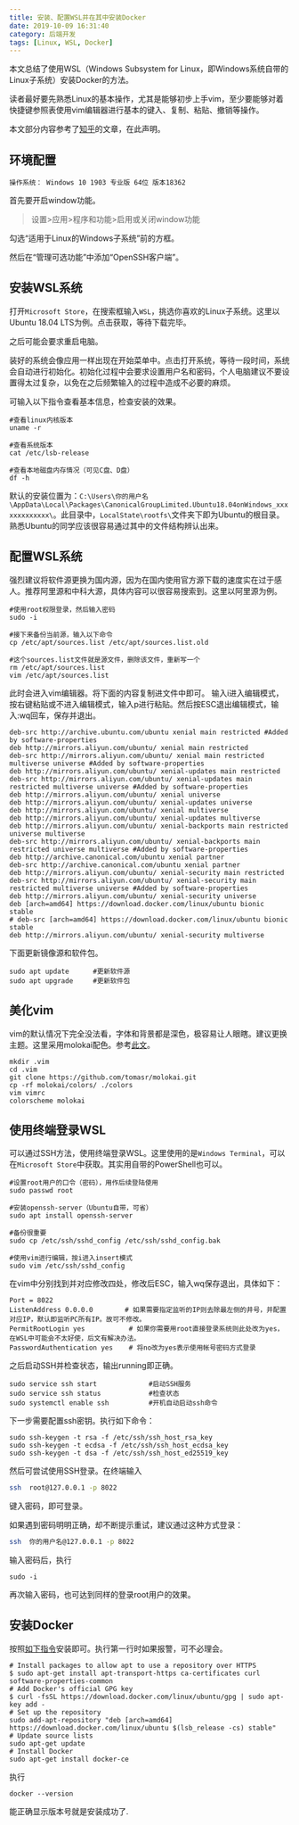 ```yaml
---
title: 安装、配置WSL并在其中安装Docker
date: 2019-10-09 16:31:40
category: 后端开发
tags: [Linux, WSL, Docker]
---
```

本文总结了使用WSL（Windows Subsystem for Linux，即Windows系统自带的Linux子系统）安装Docker的方法。

<!-- more -->

读者最好要先熟悉Linux的基本操作，尤其是能够初步上手vim，至少要能够对着快捷键参照表使用vim编辑器进行基本的键入、复制、粘贴、撤销等操作。

本文部分内容参考了[知乎](https://zhuanlan.zhihu.com/p/61542198)的文章，在此声明。

## 环境配置
```
操作系统： Windows 10 1903 专业版 64位 版本18362
```
首先要开启window功能。
> 设置>应用>程序和功能>启用或关闭window功能

勾选“适用于Linux的Windows子系统”前的方框。

然后在“管理可选功能”中添加“OpenSSH客户端”。

## 安装WSL系统
打开`Microsoft Store`，在搜索框输入`WSL`，挑选你喜欢的Linux子系统。这里以Ubuntu 18.04 LTS为例。点击获取，等待下载完毕。

之后可能会要求重启电脑。

装好的系统会像应用一样出现在开始菜单中。点击打开系统，等待一段时间，系统会自动进行初始化。初始化过程中会要求设置用户名和密码，个人电脑建议不要设置得太过复杂，以免在之后频繁输入的过程中造成不必要的麻烦。

可输入以下指令查看基本信息，检查安装的效果。
```shell
#查看linux内核版本
uname -r

#查看系统版本
cat /etc/lsb-release

#查看本地磁盘内存情况（可见C盘、D盘）
df -h
```
默认的安装位置为：`C:\Users\你的用户名 \AppData\Local\Packages\CanonicalGroupLimited.Ubuntu18.04onWindows_xxxxxxxxxxxxx\`。此目录中，`LocalState\rootfs\`文件夹下即为Ubuntu的根目录。熟悉Ubuntu的同学应该很容易通过其中的文件结构辨认出来。

## 配置WSL系统
强烈建议将软件源更换为国内源，因为在国内使用官方源下载的速度实在过于感人。推荐阿里源和中科大源，具体内容可以很容易搜索到。这里以阿里源为例。
```shell
#使用root权限登录，然后输入密码
sudo -i

#接下来备份当前源，输入以下命令
cp /etc/apt/sources.list /etc/apt/sources.list.old 

#这个sources.list文件就是源文件，删除该文件，重新写一个
rm /etc/apt/sources.list
vim /etc/apt/sources.list
```
此时会进入vim编辑器。将下面的内容复制进文件中即可。
输入i进入编辑模式，按右键粘贴或不进入编辑模式，输入p进行粘贴。然后按ESC退出编辑模式，输入:wq回车，保存并退出。
```
deb-src http://archive.ubuntu.com/ubuntu xenial main restricted #Added by software-properties
deb http://mirrors.aliyun.com/ubuntu/ xenial main restricted
deb-src http://mirrors.aliyun.com/ubuntu/ xenial main restricted multiverse universe #Added by software-properties
deb http://mirrors.aliyun.com/ubuntu/ xenial-updates main restricted
deb-src http://mirrors.aliyun.com/ubuntu/ xenial-updates main restricted multiverse universe #Added by software-properties
deb http://mirrors.aliyun.com/ubuntu/ xenial universe
deb http://mirrors.aliyun.com/ubuntu/ xenial-updates universe
deb http://mirrors.aliyun.com/ubuntu/ xenial multiverse
deb http://mirrors.aliyun.com/ubuntu/ xenial-updates multiverse
deb http://mirrors.aliyun.com/ubuntu/ xenial-backports main restricted universe multiverse
deb-src http://mirrors.aliyun.com/ubuntu/ xenial-backports main restricted universe multiverse #Added by software-properties
deb http://archive.canonical.com/ubuntu xenial partner
deb-src http://archive.canonical.com/ubuntu xenial partner
deb http://mirrors.aliyun.com/ubuntu/ xenial-security main restricted
deb-src http://mirrors.aliyun.com/ubuntu/ xenial-security main restricted multiverse universe #Added by software-properties
deb http://mirrors.aliyun.com/ubuntu/ xenial-security universe
deb [arch=amd64] https://download.docker.com/linux/ubuntu bionic stable
# deb-src [arch=amd64] https://download.docker.com/linux/ubuntu bionic stable
deb http://mirrors.aliyun.com/ubuntu/ xenial-security multiverse
```
下面更新镜像源和软件包。
```shell
sudo apt update      #更新软件源
sudo apt upgrade     #更新软件包
```

## 美化vim
vim的默认情况下完全没法看，字体和背景都是深色，极容易让人眼瞎。建议更换主题。这里采用molokai配色。参考[此文](https://blog.csdn.net/zycdsg/article/details/79057698)。
```shell
mkdir .vim
cd .vim
git clone https://github.com/tomasr/molokai.git
cp -rf molokai/colors/ ./colors
vim vimrc
colorscheme molokai
```

## 使用终端登录WSL
可以通过SSH方法，使用终端登录WSL。这里使用的是`Windows Terminal`，可以在`Microsoft Store`中获取。其实用自带的PowerShell也可以。
```shell
#设置root用户的口令（密码），用作后续登陆使用
sudo passwd root

#安装openssh-server（Ubuntu自带，可省）
sudo apt install openssh-server

#备份很重要
sudo cp /etc/ssh/sshd_config /etc/ssh/sshd_config.bak

#使用vim进行编辑，按i进入insert模式
sudo vim /etc/ssh/sshd_config
```
在vim中分别找到并对应修改四处，修改后ESC，输入wq保存退出，具体如下：
```
Port = 8022
ListenAddress 0.0.0.0        # 如果需要指定监听的IP则去除最左侧的井号，并配置对应IP，默认即监听PC所有IP。故可不修改。
PermitRootLogin yes           # 如果你需要用root直接登录系统则此处改为yes，在WSL中可能会不太好使，后文有解决办法。
PasswordAuthentication yes    # 将no改为yes表示使用帐号密码方式登录
```
之后启动SSH并检查状态，输出running即正确。
```shell
sudo service ssh start             #启动SSH服务
sudo service ssh status            #检查状态
sudo systemctl enable ssh          #开机自动启动ssh命令
```
下一步需要配置ssh密钥。执行如下命令：
```shell
sudo ssh-keygen -t rsa -f /etc/ssh/ssh_host_rsa_key
sudo ssh-keygen -t ecdsa -f /etc/ssh/ssh_host_ecdsa_key
sudo ssh-keygen -t dsa -f /etc/ssh/ssh_host_ed25519_key
```
然后可尝试使用SSH登录。在终端输入
```bash
ssh  root@127.0.0.1 -p 8022
```
键入密码，即可登录。

如果遇到密码明明正确，却不断提示重试，建议通过这种方式登录：

```bash
ssh  你的用户名@127.0.0.1 -p 8022
```
输入密码后，执行
```shell
sudo -i
```
再次输入密码，也可达到同样的登录root用户的效果。

## 安装Docker
按照[如下指令](https://blog.jayway.com/2017/04/19/running-docker-on-bash-on-windows/)安装即可。执行第一行时如果报警，可不必理会。
```shell
# Install packages to allow apt to use a repository over HTTPS
$ sudo apt-get install apt-transport-https ca-certificates curl software-properties-common
# Add Docker's official GPG key
$ curl -fsSL https://download.docker.com/linux/ubuntu/gpg | sudo apt-key add -
# Set up the repository
sudo add-apt-repository "deb [arch=amd64] https://download.docker.com/linux/ubuntu $(lsb_release -cs) stable"
# Update source lists
sudo apt-get update
# Install Docker
sudo apt-get install docker-ce
```
执行
```shell
docker --version
```
能正确显示版本号就是安装成功了.